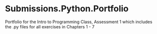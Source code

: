 # Submissions.Python.Portfolio
Portfolio for the Intro to Programming Class, Assessment 1 which includes the .py files for all exercises in Chapters 1 - 7
